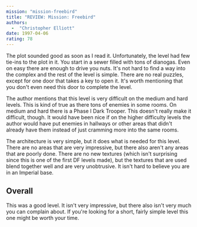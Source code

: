 ```yaml
---
mission: "mission-freebird"
title: "REVIEW: Mission: Freebird"
authors: 
  -  "Christopher Elliott"
date: 1997-04-06
rating: 78
---
```


The plot sounded good as soon as I read it. Unfortunately, the level had few tie-ins to the plot in it. You start in a sewer filled with tons of dianogas. Even on easy there are enough to drive you nuts. It's not hard to find a way into the complex and the rest of the level is simple. There are no real puzzles, except for one door that takes a key to open it. It's worth mentioning that you don't even need this door to complete the level.

The author mentions that this level is very difficult on the medium and hard levels. This is kind of true as there tons of enemies in some rooms. On medium and hard there is a Phase I Dark Trooper. This doesn't really make it difficult, though. It would have been nice if on the higher difficulty levels the author would have put enemies in hallways or other areas that didn't already have them instead of just cramming more into the same rooms.

The architecture is very simple, but it does what is needed for this level. There are no areas that are very impressive, but there also aren't any areas that are poorly done. There are no new textures (which isn't surprising since this is one of the first DF levels made), but the textures that are used blend together well and are very unobtrusive. It isn't hard to believe you are in an Imperial base.

## Overall

This was a good level. It isn't very impressive, but there also isn't very much you can complain about. If you're looking for a short, fairly simple level this one might be worth your time.